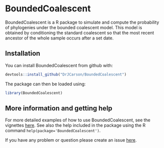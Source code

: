
<!-- README.md is generated from README.Rmd. Please edit that file -->

# BoundedCoalescent

BoundedCoalescent is a R package to simulate and compute the probability
of phylogenies under the bounded coalescent model. This model is
obtained by conditioning the standard coalescent so that the most recent
ancestor of the whole sample occurs after a set date.

## Installation

You can install BoundedCoalescent from github with:

``` r
devtools::install_github("DrJCarson/BoundedCoalescent")
```

The package can then be loaded using:

``` r
library(BoundedCoalescent)
```

## More information and getting help

For more detailed examples of how to use BoundedCoalescent, see the
vignettes
[here](https://github.com/DrJCarson/BoundedCoalescent/tree/master/vignettes).
See also the help included in the package using the R command
`help(package='BoundedCoalescent')`.

If you have any problem or question please create an issue
[here](https://github.com/DrJCarson/BoundedCoalescent/issues).
